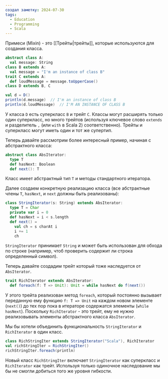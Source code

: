 ```yaml
---
создал заметку: 2024-07-30
tags:
  - Education
  - Programming
  - Scala
---
```

Примеси (Mixin) - это [[Трейты|трейты]], которые используются для создания класса.
```scala
abstract class A:
  val message: String
class B extends A:
  val message = "I'm an instance of class B"
trait C extends A:
  def loudMessage = message.toUpperCase()
class D extends B, C

val d = D()
println(d.message)  // I'm an instance of class B
println(d.loudMessage)  // I'M AN INSTANCE OF CLASS B
```
У класса `D` есть суперкласс `B` и трейт `C`. Классы могут расширять только один суперкласс, но много трейтов (используя ключевое слово `extends` и разделитель `,` (или `with` в Scala 2) соответственно). Трейты и суперкласс могут иметь один и тот же супертип.

Теперь давайте рассмотрим более интересный пример, начиная с абстрактного класса:
```scala
abstract class AbsIterator:
  type T
  def hasNext: Boolean
  def next(): T
```
Класс имеет абстрактный тип `T` и методы стандартного итератора.

Далее создаем конкретную реализацию класса (все абстрактные члены `T`, `hasNext`, и `next` должны быть реализованы):
```scala
class StringIterator(s: String) extends AbsIterator:
  type T = Char
  private var i = 0
  def hasNext = i < s.length
  def next() =
    val ch = s charAt i
    i += 1
    ch
```
`StringIterator` принимает `String` и может быть использован для обхода по строке (например, чтоб проверить содержит ли строка определенный символ).

Теперь давайте создадим трейт который тоже наследуется от `AbsIterator`.
```scala
trait RichIterator extends AbsIterator:
  def foreach(f: T => Unit): Unit = while hasNext do f(next())
```
У этого трейта реализован метод `foreach`, который постоянно вызывает переданную ему функцию `f: T => Unit` на каждом новом элементе (`next()`) до тех пор пока в итераторе содержатся элементы (`while hasNext`). Поскольку `RichIterator` - это трейт, ему не нужно реализовывать элементы абстрактного класса `AbsIterator`.

Мы бы хотели объединить функциональность `StringIterator` и `RichIterator` в один класс.
```scala
class RichStringIter extends StringIterator("Scala"), RichIterator
val richStringIter = RichStringIter()
richStringIter.foreach(println)
```
Новый класс `RichStringIter` включает `StringIterator` как суперкласс и `RichIterator` как трейт. Используя только одиночное наследование мы бы не смогли добиться того же уровня гибкости.